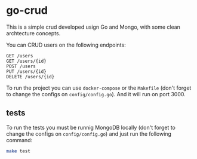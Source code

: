# go-crud
This is a simple crud developed usign Go and Mongo, with some clean archtecture concepts.

You can CRUD users on the following endpoints:

```
GET /users
GET /users/{id}
POST /users
PUT /users/{id}
DELETE /users/{id}
```

To run the project you can use `docker-compose` or the `Makefile` (don't forget to change the configs on `config/config.go`). And it will run on port 3000.

## tests
To run the tests you must be runnig MongoDB locally (don't forget to change the configs on `config/config.go`) and just run the following command:

```sh
make test
```

